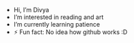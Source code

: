 -  Hi, I’m Divya
-  I’m interested in reading and art
-  I’m currently learning patience
- ⚡ Fun fact: No idea how github works :D

<!---
Diva-a/Diva-a is a ✨ special ✨ repository because its `README.md` (this file) appears on your GitHub profile.
You can click the Preview link to take a look at your changes.
--->
